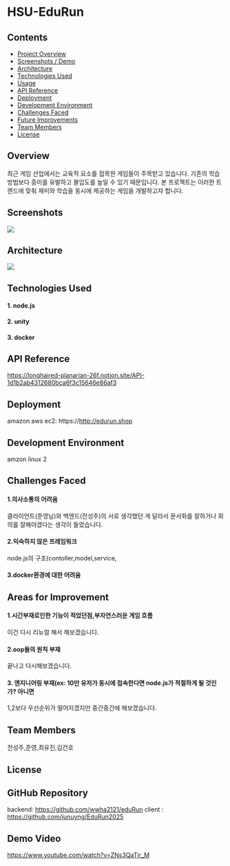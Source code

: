 # HSU-EduRun

## Contents
- [Project Overview](#project-overview)
- [Screenshots / Demo](#screenshots--demo)
- [Architecture](#architecture)
- [Technologies Used](#technologies-used)
- [Usage](#usage)
- [API Reference](#api-reference)
- [Deployment](#deployment)
- [Development Environment](#development-environment)
- [Challenges Faced](#challenges-faced)
- [Future Improvements](#future-improvements)
- [Team Members](#team-members)
- [License](#license)
## Overview

최근 게임 산업에서는 교육적 요소를 접목한 게임들이 주목받고 있습니다. 기존의 학습 방법보다 흥미를 유발하고 몰입도를 높일 수 있기 때문입니다. 본 프로젝트는 이러한 트렌드에 맞춰 재미와 학습을 동시에 제공하는 게임을 개발하고자 합니다.



## Screenshots
![](https://velog.velcdn.com/images/wwha2121/post/1306f0f7-d0e7-48e0-833f-a2c39a6694fb/image.png)




## Architecture
![](https://velog.velcdn.com/images/wwha2121/post/55849d46-c2ce-4093-8b46-75f9f6da1dc8/image.png)



## Technologies Used

#### 1. node.js
#### 2. unity
#### 3. docker





## API Reference

https://longhaired-planarian-26f.notion.site/API-1d1b2ab4312680bca6f3c15646e86af3

## Deployment

amazon aws ec2: https://http://edurun.shop

## Development Environment

amzon linux 2

## Challenges Faced

#### 1.의사소통의 어려움
클라이언트(준영님)와 백엔드(전성주)의 서로 생각했던 게 달라서
문서화를 잘하거나 회의를 잘해야겠다는 생각이 들었습니다.

#### 2.익숙하지 않은 프레임워크

node.js의 구조(contoller,model,service,

#### 3.docker환경에 대한 어려움

## Areas for Improvement	

#### 1.시간부재로인한 기능이 적었던점,부자연스러운 게임 흐름
이건 다시 리뉴얼 해서 해보겠습니다.

#### 2.oop들의 원칙 부재
끝나고 다시해보겠습니다.

#### 3. 엔지니어링 부재(ex: 10만 유저가 동시에 접속한다면 node.js가 적절하게 될 것인가? 아니면 


1,2보다 우선순위가 떨어지겠지만 중간중간에 해보겠습니다.


## Team Members
전성주,준영,최유진,김건호
## License

## GitHub Repository	
backend: https://github.com/wwha2121/eduRun
client : https://github.com/junuyng/EduRun2025
## Demo Video
https://www.youtube.com/watch?v=ZNs3QaTjr_M
